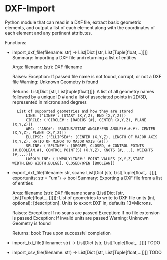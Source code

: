 # DXF-Import
Python module that can read in a DXF file, extract basic geometric elements, and output a list of each element along with the coordinates of each element and any pertinent attributes.

Functions:

- import_dxf_file(filename: str) -> List[Dict [str, List[Tuple[float,...]]]]
    Summary:
        Importing a DXF file and returning a list of entities

    Args:
        filename (str): DXF filename

    Raises:
        Exception: If passed file name is not found, corrupt, or not a DXF file
        Warning: Unknown Geometry is found

    Returns:
        List[Dict [str, List[tuple(float)]]]: A list of all geometry names followed by a unique ID # and a list of associated points in 2D/3D, represented in microns and degrees

        List of supported geometries and how they are stored
            LINE: ('LINE#': [START (X,Y,Z), END (X,Y,Z)])
            CIRCLE: ('CIRCLE#': [RADIUS (#), CENTER (X,Y,Z), PLANE (X,Y,Z)])
            ARC: ('ARC#': [RADIUS/START ANGLE/END ANGLE(#,#,#), CENTER (X,Y,Z), PLANE (X,Y,Z)])
            ELLIPSE: ('ELLIPSE#': [CENTER (X,Y,Z), LENGTH OF MAJOR AXIS (X,Y,Z), RATIO OF MINOR TO MAJOR AXIS (#)])
            SPLINE: ('SPLINE#': [DEGREE, CLOSED, # CONTROL POINTS (#,BOOLEAN,#), CONTROL POINT(S) (X,Y,Z), KNOTS (#,...), WEIGHTS (#,...)])
            LWPOLYLINE: ('LWPOLYLINE#:' POINT VALUES [X,Y,Z,START WIDTH,END WIDTH,BULGE], CLOSED/OPEN [BOOLEAN])

- export_dxf_file(filename: str, scans: List[Dict [str, List[Tuple[float,...]]]], exportunits: str = "um") -> bool
    Summary:
        Exporting a DXF file from a list of entities

    Args:
        filename (str): DXF filename
        scans (List[Dict [str, List[Tuple[float,...]]]]): List of geometries to write to DXF file
        units (int, optional): [description]. Units to export DXF in, defaults 13=Microns.

    Raises:
        Exception: If no scans are passed
        Exception: If no file extension is passed
        Exception: If invalid units are passed
        Warning: Unknown Geometry is found

    Returns:
        bool: True upon successful completion

- import_txt_file(filename: str) -> List[Dict [str, List[Tuple[float,...]]]]
    TODO
- import_csv_file(filename: str) -> List[Dict [str, List[Tuple[float,...]]]]
    TODO